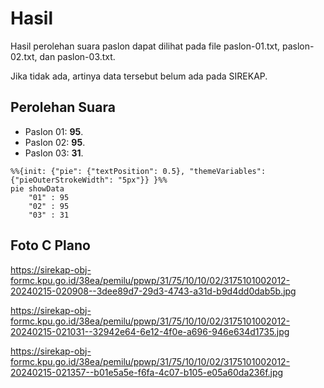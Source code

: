 # Hasil

Hasil perolehan suara paslon dapat dilihat pada file paslon-01.txt, paslon-02.txt, dan paslon-03.txt.

Jika tidak ada, artinya data tersebut belum ada pada SIREKAP.

## Perolehan Suara

 * Paslon 01: **95**.
 * Paslon 02: **95**.
 * Paslon 03: **31**.

```mermaid
%%{init: {"pie": {"textPosition": 0.5}, "themeVariables": {"pieOuterStrokeWidth": "5px"}} }%%
pie showData
    "01" : 95
    "02" : 95
    "03" : 31
```
## Foto C Plano

https://sirekap-obj-formc.kpu.go.id/38ea/pemilu/ppwp/31/75/10/10/02/3175101002012-20240215-020908--3dee89d7-29d3-4743-a31d-b9d4dd0dab5b.jpg

https://sirekap-obj-formc.kpu.go.id/38ea/pemilu/ppwp/31/75/10/10/02/3175101002012-20240215-021031--32942e64-6e12-4f0e-a696-946e634d1735.jpg

https://sirekap-obj-formc.kpu.go.id/38ea/pemilu/ppwp/31/75/10/10/02/3175101002012-20240215-021357--b01e5a5e-f6fa-4c07-b105-e05a60da236f.jpg
